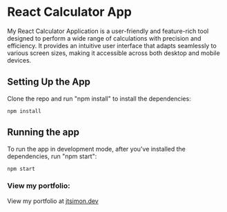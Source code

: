 # React Calculator App

My React Calculator Application is a user-friendly and feature-rich tool designed to perform a wide range of
calculations with precision and efficiency. It provides an intuitive user interface that adapts seamlessly to various
screen sizes, making it accessible across both desktop and mobile devices.

## Setting Up the App

Clone the repo and run "npm install" to install the dependencies:

```shell
npm install
```

## Running the app

To run the app in development mode, after you've installed the dependencies, run "npm start":

```shell
npm start
```

### View my portfolio:

View my portfolio at [jtsimon.dev](https://jtsimon.dev)

